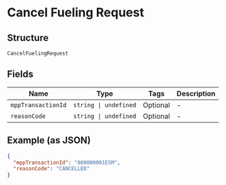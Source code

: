 
# Cancel Fueling Request

## Structure

`CancelFuelingRequest`

## Fields

| Name | Type | Tags | Description |
|  --- | --- | --- | --- |
| `mppTransactionId` | `string \| undefined` | Optional | - |
| `reasonCode` | `string \| undefined` | Optional | - |

## Example (as JSON)

```json
{
  "mppTransactionId": "000000001E5M",
  "reasonCode": "CANCELLED"
}
```

